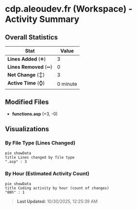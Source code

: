 # cdp.aleoudev.fr (Workspace) - Activity Summary 

## Overall Statistics

| Stat                   | Value                                                             |
| ---------------------- | ----------------------------------------------------------------- |
| **Lines Added** (➕)   | 3                                          |
| **Lines Removed** (➖) | 0                                        |
| **Net Change** (↕)    | 3                |
| **Active Time** (⌚)   | 0 minute |


## Modified Files
- **functions.asp** (+3, -0)

## Visualizations

### By File Type (Lines Changed)

```mermaid
pie showData
title Lines changed by file type
".asp" : 3
```

### By Hour (Estimated Activity Count)

```mermaid
pie showData
title Coding activity by hour (count of changes)
"00h" : 1
```


> **Last Updated:** 10/30/2025, 12:25:39 AM